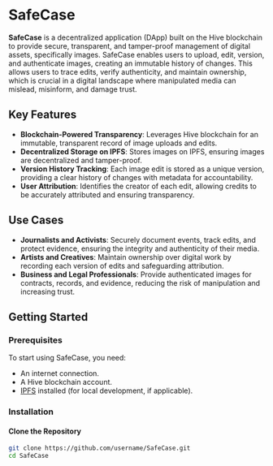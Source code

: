 # SafeCase

**SafeCase** is a decentralized application (DApp) built on the Hive blockchain to provide secure, transparent, and tamper-proof management of digital assets, specifically images. SafeCase enables users to upload, edit, version, and authenticate images, creating an immutable history of changes. This allows users to trace edits, verify authenticity, and maintain ownership, which is crucial in a digital landscape where manipulated media can mislead, misinform, and damage trust.

## Key Features

- **Blockchain-Powered Transparency**: Leverages Hive blockchain for an immutable, transparent record of image uploads and edits.
- **Decentralized Storage on IPFS**: Stores images on IPFS, ensuring images are decentralized and tamper-proof.
- **Version History Tracking**: Each image edit is stored as a unique version, providing a clear history of changes with metadata for accountability.
- **User Attribution**: Identifies the creator of each edit, allowing credits to be accurately attributed and ensuring transparency.

## Use Cases

- **Journalists and Activists**: Securely document events, track edits, and protect evidence, ensuring the integrity and authenticity of their media.
- **Artists and Creatives**: Maintain ownership over digital work by recording each version of edits and safeguarding attribution.
- **Business and Legal Professionals**: Provide authenticated images for contracts, records, and evidence, reducing the risk of manipulation and increasing trust.

## Getting Started

### Prerequisites

To start using SafeCase, you need:

- An internet connection.
- A Hive blockchain account.
- [IPFS](https://ipfs.io/) installed (for local development, if applicable).

### Installation

#### Clone the Repository

```bash
git clone https://github.com/username/SafeCase.git
cd SafeCase
